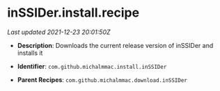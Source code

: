 # inSSIDer.install.recipe

_Last updated 2021-12-23 20:01:50Z_

- **Description**: Downloads the current release version of inSSIDer and installs it

- **Identifier**: `com.github.michalmmac.install.inSSIDer`

- **Parent Recipes**: `com.github.michalmmac.download.inSSIDer`
